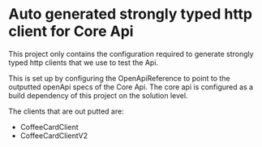 # Auto generated strongly typed http client for Core Api
This project only contains the configuration required to generate strongly typed http clients that we use to test the Api. 

This is set up by configuring the OpenApiReference to point to the outputted openApi specs of the Core Api. The core api is configured as a build dependency of this project on the solution level.

The clients that are out putted are:
- CoffeeCardClient
- CoffeeCardClientV2